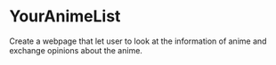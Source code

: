 # YourAnimeList
Create a webpage that let user to look at the information of anime and exchange opinions about the anime.
